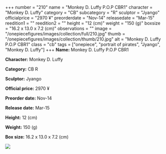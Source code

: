 +++
number = "210"
name = "Monkey D. Luffy P.O.P CBR1"
character = "Monkey D. Luffy"
category = "CB"
subcategory = "R"
sculptor = "Jyango"
officialprice = "2970 ¥"
preorderdate = "Nov-14"
releasedate = "Mar-15"
reedition1 = ""
reedition2 = ""
height = "12 (cm)"
weight = "150 (g)"
boxsize = "16.2 x 13.0 x 7.2 (cm)"
observations = ""
image = "/onepiecefigures/images/collection/full/210.jpg"
thumb = "/onepiecefigures/images/collection/thumb/210.jpg"
alt = "Monkey D. Luffy P.O.P CBR1"
class = "cb"
tags = ["onepiece", "portrait of pirates", "Jyango", "Monkey D. Luffy"]
+++
**Name:** Monkey D. Luffy P.O.P CBR1

**Character:** Monkey D. Luffy

**Category:** CB  R 

**Sculptor:** Jyango

**Official price:** 2970 ¥

**Preorder date:** Nov-14

**Release date:** Mar-15

**Height:** 12 (cm)

**Weight:** 150 (g)

**Box size:** 16.2 x 13.0 x 7.2 (cm)

<img src="/onepiecefigures/images/collection/thumb/210.jpg">